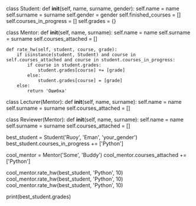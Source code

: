 class Student:
    def __init__(self, name, surname, gender):
        self.name = name
        self.surname = surname
        self.gender = gender
        self.finished_courses = []
        self.courses_in_progress = []
        self.grades = {}
        
class Mentor:
    def __init__(self, name, surname):
        self.name = name
        self.surname = surname
        self.courses_attached = []
        
    def rate_hw(self, student, course, grade):
        if isinstance(student, Student) and course in self.courses_attached and course in student.courses_in_progress:
            if course in student.grades:
                student.grades[course] += [grade]
            else:
                student.grades[course] = [grade]
        else:
            return 'Ошибка'

class Lecturer(Mentor):
    def __init__(self, name, surname):
        self.name = name
        self.surname = surname
        self.courses_attached = []
        
class Reviewer(Mentor):
     def __init__(self, name, surname):
        self.name = name
        self.surname = surname
        self.courses_attached = []
 
best_student = Student('Ruoy', 'Eman', 'your_gender')
best_student.courses_in_progress += ['Python']
 
cool_mentor = Mentor('Some', 'Buddy')
cool_mentor.courses_attached += ['Python']
 
cool_mentor.rate_hw(best_student, 'Python', 10)
cool_mentor.rate_hw(best_student, 'Python', 10)
cool_mentor.rate_hw(best_student, 'Python', 10)
 
print(best_student.grades)

